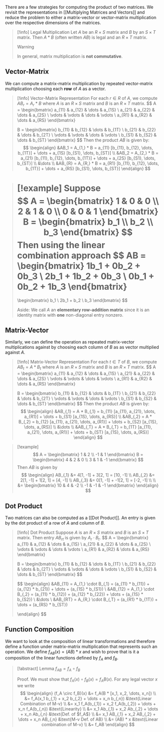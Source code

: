 There are a few strategies for computing the product of two matrices. We revisit the representations in [[Multiplying Matrices and Vectors]] and reduce the problem to either a matrix-vector or vector-matrix multiplication over the respective dimensions of the matrices.

> [!info] Legal Multiplication
> Let $A$ be an $R \times S$ matrix and $B$ by an $S \times T$ matrix. Then $A * B$ (often written $AB$) is legal and an $R \times T$ matrix.
> > [!warning]
> > In general, matrix multiplication is **not commutative**.

## Vector-Matrix

We can compute a matrix-matrix multiplication by repeated vector-matrix multiplication choosing each **row** of $A$ as a vector.

> [!info] Vector-Matrix Representation 
> For each $r \in R$ of $A$, we compute $AB_r = A_r * B$ where $A$ is an $R \times S$ matrix and $B$ is an $R \times T$ matrix.
> $$
> A = 
> \begin{bmatrix}
> a_{11} & a_{12} & \dots & a_{1S} \\
> a_{21} & a_{22} & \dots & a_{2S} \\
> \vdots & \vdots & \dots & \vdots \\
> a_{R1} & a_{R2} & \dots & a_{RS}
> \end{bmatrix}
> 
> B = 
> \begin{bmatrix}
> b_{11} & b_{12} & \dots & b_{1T} \\
> b_{21} & b_{22} & \dots & b_{2T} \\
> \vdots & \vdots & \dots & \vdots \\
> b_{S1} & b_{S2} & \dots & b_{ST}
> \end{bmatrix}
> $$
> Then the product $AB$ is given by:
> $$
> \begin{align}
> &AB_1 = A_{1,} * B = a_{11} [b_{11}, b_{12}, \dots, b_{1T}] + \dots + a_{1S} [b_{S1}, \dots, b_{ST}] \\
> &AB_2 = A_{2,} * B = a_{21} [b_{11}, b_{12}, \dots, b_{1T}] + \dots + a_{2S} [b_{S1}, \dots, b_{ST}] \\
> &\dots \\
> &AB_{R} = A_{R,} * B = a_{R1} [b_{11}, b_{12}, \dots, b_{1T}] + \dots + a_{RS} [b_{S1}, \dots, b_{ST}] 
> \end{align}
> $$

> [!example]
> Suppose 
> $$
> A = 
> \begin{bmatrix}
> 1 & 0 & 0 \\
> 2 & 1 & 0 \\
> 0 & 0 & 1
> \end{bmatrix}
> B = 
> \begin{bmatrix}
> b_1 \\
> b_2 \\
> b_3
> \end{bmatrix}
> $$
> Then using the linear combination approach
> $$
> AB = 
> \begin{bmatrix}
> 1b_1 + 0b_2 + 0b_3 \\
> 2b_1 + 1b_2 + 0b_3 \\
> 0b_1 + 0b_2 + 1b_3
> \end{bmatrix}
> = 
> 
> \begin{bmatrix}
> b_1 \\
> 2b_1 + b_2 \\
> b_3
> \end{bmatrix}
> $$
> 
> Aside: We call $A$ an **elementary row-addition matrix** since it is an identity matrix with **one** non-diagonal entry nonzero.

## Matrix-Vector

Similarly, we can define the operation as repeated matrix-vector multiplications against by choosing each column of $B$ as as vector multiplied against $A$.

> [!info] Matrix-Vector Representation 
> For each $t \in T$ of $B$, we compute $AB_t = A * B_t$ where $A$ is an $R \times S$ matrix and $B$ is an $R \times T$ matrix.
> $$
> A = 
> \begin{bmatrix}
> a_{11} & a_{12} & \dots & a_{1S} \\
> a_{21} & a_{22} & \dots & a_{2S} \\
> \vdots & \vdots & \dots & \vdots \\
> a_{R1} & a_{R2} & \dots & a_{RS}
> \end{bmatrix}
> 
> B = 
> \begin{bmatrix}
> b_{11} & b_{12} & \dots & b_{1T} \\
> b_{21} & b_{22} & \dots & b_{2T} \\
> \vdots & \vdots & \dots & \vdots \\
> b_{S1} & b_{S2} & \dots & b_{ST}
> \end{bmatrix}
> $$
> Then the product $AB$ is given by:
> $$
> \begin{align}
> &AB_{,1} = A * B_{,1} = b_{11} [a_{11}, a_{21}, \dots, a_{R1}] + \dots + b_{S1} [a_{1S}, \dots, a_{RS}] \\
> &AB_{,2} = A * B_{,2} = b_{12} [a_{11}, a_{21}, \dots, a_{R1}] + \dots + b_{S2} [a_{1S}, \dots, a_{RS}] \\
> &\dots \\
> &AB_{,T} = A * B_{,T} = b_{1T} [a_{11}, a_{21}, \dots, a_{R1}] + \dots + b_{ST} [a_{1S}, \dots, a_{RS}] 
> \end{align}
> $$

> [!example]
> $$
> A =
> \begin{bmatrix}
> 1 & 2 \\
> -1 & 1
> \end{bmatrix}
> B =
> \begin{bmatrix}
> 4 & 2 & 0 \\
> 3 & 1 & -1
> \end{bmatrix}
> $$
> Then $AB$ is given by
> $$
> \begin{align}
> AB_{,1} &= 4[1, -1] + 3[2, 1] = [10, -1] \\
> AB_{,2} &= 2[1, -1] + 1[2, 1] = [4, -1] \\
> AB_{,3} &= 0[1, -1] + -1[2, 1] = [-2, -1] \\ \\
> &= 
> \begin{bmatrix}
> 10 & 4 & -2 \\
> -1 & -1 & -1  
> \end{bmatrix}
> \end{align}
> $$

## Dot Product

Two matrices can also be computed as a [[Dot Product]]. An entry is given by the dot product of a row of $A$ and column of $B$.

> [!info] Dot Product
> Suppose $A$ is an $R \times S$ matrix and $B$ is an $S \times T$ matrix. Then entry $AB_{rt}$ is given by $A_r \cdot B_t$.
> $$
> A = 
> \begin{bmatrix}
> a_{11} & a_{12} & \dots & a_{1S} \\
> a_{21} & a_{22} & \dots & a_{2S} \\
> \vdots & \vdots & \dots & \vdots \\
> a_{R1} & a_{R2} & \dots & a_{RS}
> \end{bmatrix}
> 
> B = 
> \begin{bmatrix}
> b_{11} & b_{12} & \dots & b_{1T} \\
> b_{21} & b_{22} & \dots & b_{2T} \\
> \vdots & \vdots & \dots & \vdots \\
> b_{S1} & b_{S2} & \dots & b_{ST}
> \end{bmatrix}
> $$
> 
> $$
> \begin{align}
> &AB_{11} = A_{1,} \cdot B_{,1} = (a_{11} * b_{11}) + (a_{12} * b_{21}) + \dots + (a_{1S} * b_{S1}) \\
> &AB_{12} = A_{1,} \cdot B_{,2} = (a_{11} * b_{12}) + (a_{12} * b_{22}) + \dots + (a_{1S} * b_{S2}) \\
> &\dots \\
> &AB_{RT} = A_{R,} \cdot B_{,T} = (a_{R1} * b_{1T}) + \dots + (a_{RS} * b_{ST})
> 
> \end{align}
> $$

## Function Composition

We want to look at the composition of linear transformations and therefore define a function under matrix-matrix multiplication that represents such an operation. We define $f_{AB}(x) = (AB) * x$ and wish to prove that is it a composition of the linear functions defined by $f_A$ and $f_B$.

> [!abstract] Lemma
> $f_{AB} = f_A \circ f_B$
> 
> Proof.
> We must show that $f_A(x) \circ f_B(x) = f_AB(x)$. For any legal vector $x$ we write
> $$
> \begin{align}
> (f_A \circ f_B)(x) &= f_A(B * [x_1, x_2, \dots, x_n]) \\
> &= f_A(x_1 b_{,1} + x_2 b_{,2} + \dots + x_n b_{,n}) &\text{Linear Combination of M-v} \\
> &= x_1 f_A(b_{,1}) + x_2 f_A(b_{,2}) + \dots + x_n f_A(b_{,n}) &\text{Linearity} \\
> &= x_1 Ab_{,1} + x_2 Ab_{,2} + \dots + x_n Ab_{,n} &\text{Def. of $f_A$} \\
> &= x_1 AB_{,1} + x_2 AB_{,2} + \dots + x_n AB_{,n} &\text{M-v Def. of AB} \\
> &= (AB) * x &\text{Linear combination of M-v} \\
> &= f_AB
> \end{align}
> $$